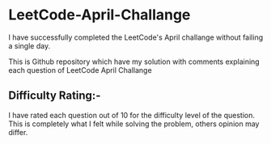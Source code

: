 # LeetCode-April-Challange
I have successfully completed the LeetCode's April challange without failing a single day.

This is Github repository which have my solution with comments explaining each question of LeetCode April Challange

## Difficulty Rating:- 
  I have rated each question out of 10 for the difficulty level of the question. This is completely what I felt while solving the problem,
  others opinion may differ.

